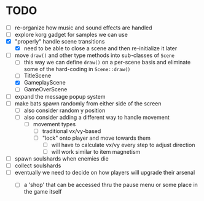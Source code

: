 # TODO

- [ ] re-organize how music and sound effects are handled
- [ ] explore korg gadget for samples we can use
- [x] "properly" handle scene transitions
    - [x] need to be able to close a scene and then re-initialize it later
- [ ] move `draw()` and other type methods into sub-classes of `Scene`
    - [ ] this way we can define `draw()` on a per-scene basis and eliminate some of the hard-coding in `Scene::draw()`
    - [ ] TitleScene
    - [x] GameplayScene
    - [ ] GameOverScene
- [ ] expand the message popup system
- [ ] make bats spawn randomly from either side of the screen
    - [ ] also consider random y position
    - [ ] also consider adding a different way to handle movement
        - [ ] movement types
            - [ ] traditional vx/vy-based
            - [ ] "lock" onto player and move towards them
                - [ ] will have to calculate vx/vy every step to adjust direction
                - [ ] will work similar to item magnetism
- [ ] spawn soulshards when enemies die
- [ ] collect soulshards
- [ ] eventually we need to decide on how players will upgrade their arsenal
    - [ ] a 'shop' that can be accessed thru the pause menu or some place in the game itself


